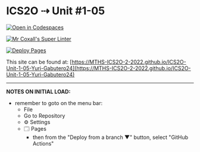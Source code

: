 # ICS2O ⇢ Unit #1-05

[![Open in Codespaces](https://classroom.github.com/assets/launch-codespace-f4981d0f882b2a3f0472912d15f9806d57e124e0fc890972558857b51b24a6f9.svg)](https://classroom.github.com/open-in-codespaces?assignment_repo_id=10225031)

[![Mr Coxall's Super Linter](https://github.com/MTHS-ICS2O-2-2022/ICS2O-Unit-1-05-Yuri-Gabutero24/workflows/Mr%20Coxall's%20Super%20Linter/badge.svg)](https://github.com/MTHS-ICS2O-2-2022/ICS2O-Unit-1-05-Yuri-Gabutero24/actions)

[![Deploy Pages](https://github.com/MTHS-ICS2O-2-2022/ICS2O-Unit-1-05-Yuri-Gabutero24/workflows/Deploy%20Pages/badge.svg)](https://github.com/MTHS-ICS2O-2-2022/ICS2O-Unit-1-05-Yuri-Gabutero24/actions)

This site can be found at: [https://MTHS-ICS2O-2-2022.github.io/ICS2O-Unit-1-05-Yuri-Gabutero24](https://MTHS-ICS2O-2-2022.github.io/ICS2O-Unit-1-05-Yuri-Gabutero24)

---

**NOTES ON INITIAL LOAD:**
- remember to goto on the menu bar:
  - File
  - Go to Repository
  - ⚙ Settings
  - 🗔 Pages
    - then from the "Deploy from a branch ▼" button, select "GitHub Actions"
